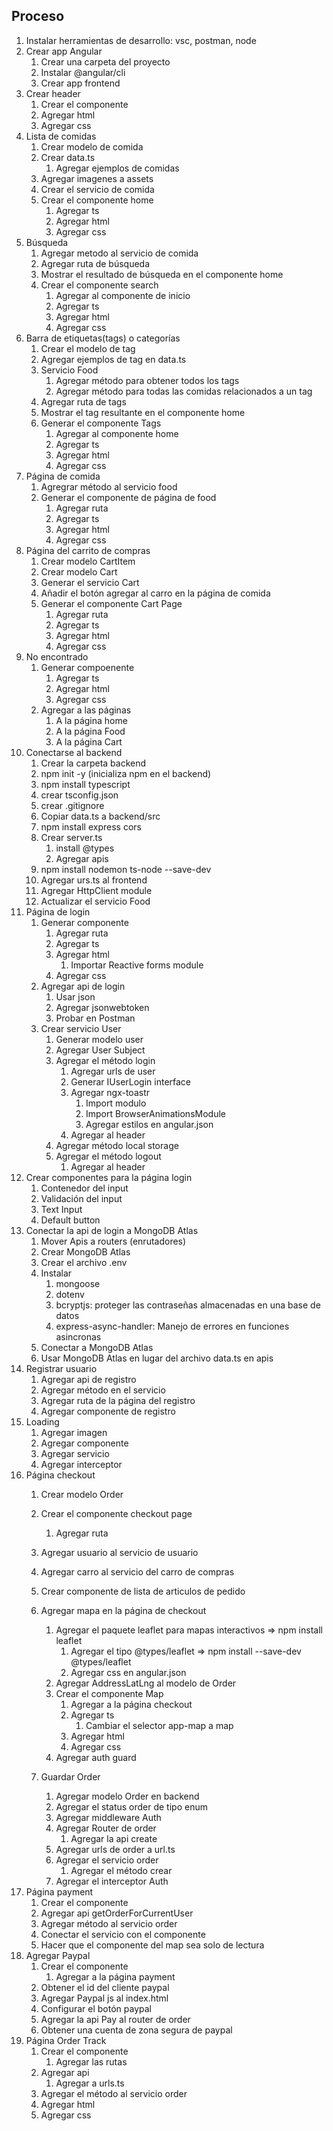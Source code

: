 ## Proceso
1. Instalar herramientas de desarrollo: vsc, postman, node
2. Crear app Angular
    1. Crear una carpeta del proyecto
    2. Instalar @angular/cli
    3. Crear app frontend
3. Crear header
    1. Crear el componente
    2. Agregar html
    3. Agregar css
4. Lista de comidas
    1. Crear modelo de comida
    2. Crear data.ts
        1. Agregar ejemplos de comidas
    3. Agregar imagenes a assets
    4. Crear el servicio de comida
    5. Crear el componente home
        1. Agregar ts
        2. Agregar html
        3. Agregar css
5. Búsqueda
    1. Agregar metodo al servicio de comida
    2. Agregar ruta de búsqueda
    3. Mostrar el resultado de búsqueda en el componente home
    4. Crear el componente search
        1. Agregar al componente de inicio
        2. Agregar ts
        3. Agregar html
        4. Agregar css
6. Barra de etiquetas(tags) o categorías
    1. Crear el modelo de tag
    2. Agregar ejemplos de tag en data.ts
    3. Servicio Food
        1. Agregar método para obtener todos los tags
        2. Agregar método para todas las comidas relacionados a un tag
    4. Agregar ruta de tags
    5. Mostrar el tag resultante en el componente home
    6. Generar el componente Tags
        1. Agregar al componente home
        2. Agregar ts
        3. Agregar html
        4. Agregar css
7. Página de comida
    1. Agregrar método al servicio food
    2. Generar el componente de página de food
        1. Agregar ruta
        2. Agregar ts
        3. Agregar html
        4. Agregar css
8. Página del carrito de compras
    1. Crear modelo CartItem
    2. Crear modelo Cart
    3. Generar el servicio Cart
    4. Añadir el botón agregar al carro en la página de comida
    5. Generar el componente Cart Page
        1. Agregar ruta
        2. Agregar ts
        3. Agregar html
        4. Agregar css
9. No encontrado
    1. Generar compoenente
        1. Agregar ts
        2. Agregar html
        3. Agregar css
    2. Agregar a las páginas
        1. A la página home
        2. A la página Food
        3. A la página Cart
10. Conectarse al backend
    1. Crear la carpeta backend
    2. npm init -y (inicializa npm en el backend)
    3. npm install typescript
    4. crear tsconfig.json
    5. crear .gitignore
    6. Copiar data.ts a backend/src
    7. npm install express cors
    8. Crear server.ts
        1. install @types
        2. Agregar apis
    9. npm install nodemon ts-node --save-dev
    10. Agregar urs.ts al frontend
    11. Agregar HttpClient module
    12. Actualizar el servicio Food
11. Página de login
    1. Generar componente
        1. Agregar ruta
        2. Agregar ts
        3. Agregar html
            1. Importar Reactive forms module
        4. Agregar css
    2. Agregar api de login
        1. Usar json
        2. Agregar jsonwebtoken
        3. Probar en Postman
    3. Crear servicio User
        1. Generar modelo user
        2. Agregar User Subject
        3. Agregar el método login
            1. Agregar urls de user
            2. Generar IUserLogin interface
            3. Agregar ngx-toastr
                1. Import modulo
                2. Import BrowserAnimationsModule
                3. Agregar estilos en angular.json
            4. Agregar al header
        4. Agregar método local storage
        5. Agregar el método logout
            1. Agregar al header
12. Crear componentes para la página login
    1. Contenedor del input
    2. Validación del input
    3. Text Input
    4. Default button
13. Conectar la api de login a MongoDB Atlas
    1. Mover Apis a routers (enrutadores)
    2. Crear MongoDB Atlas
    3. Crear el archivo .env
    4. Instalar
        1. mongoose
        2. dotenv
        3. bcryptjs: proteger las contraseñas almacenadas en una base de datos
        4. express-async-handler: Manejo de errores en funciones asincronas
    5. Conectar a MongoDB Atlas
    6. Usar MongoDB Atlas en lugar del archivo data.ts en apis 
14. Registrar usuario
    1. Agregar api de registro
    2. Agregar método en el servicio
    3. Agregar ruta de la página del registro
    4. Agregar componente de registro
15. Loading
    1. Agregar imagen
    2. Agregar componente
    3. Agregar servicio
    4. Agregar interceptor
16. Página checkout
    1. Crear modelo Order
    2. Crear el componente checkout page
        1. Agregar ruta
    3. Agregar usuario al servicio de usuario
    4. Agregar carro al servicio del carro de compras
    5. Crear componente de lista de articulos de pedido
    6. Agregar mapa en la página de checkout
        1. Agregar el paquete leaflet para mapas interactivos => npm install leaflet
            1. Agregar el tipo @types/leaflet => npm install --save-dev @types/leaflet
            2. Agregar css en angular.json
        2. Agregar AddressLatLng al modelo de Order
        3. Crear el componente Map
            1. Agregar a la página checkout
            2. Agregar ts
                1. Cambiar el selector app-map a map
            3. Agregar html
            4. Agregar css
        2. Agregar auth guard

    7. Guardar Order
        1. Agregar modelo Order en backend
        2. Agregar el status order de tipo enum
        3. Agregar middleware Auth
        4. Agregar Router de order  
            1. Agregar la api create
        5. Agregar urls de order a url.ts
        6. Agregar el servicio order
            1. Agregar el método crear
        7. Agregar el interceptor Auth
17. Página payment
    1. Crear el componente
    2. Agregar api getOrderForCurrentUser
    3. Agregar método al servicio order
    4. Conectar el servicio con el componente
    5. Hacer que el componente del map sea solo de lectura
18. Agregar Paypal
    1. Crear el componente
        1. Agregar a la página payment
    2. Obtener el id del cliente paypal
    3. Agregar Paypal js al index.html
    4. Configurar el botón paypal
    5. Agregar la api Pay al router de order
    6. Obtener una cuenta de zona segura de paypal
19. Página Order Track
    1. Crear el componente
        1. Agregar las rutas
    2. Agregar api
        1. Agregar a urls.ts
    3. Agregar el método al servicio order
    4. Agregar html
    5. Agregar css
<!-- Activar backend -->
<!-- ir a la carpeta backend y ejecutar npm start -->

<!-- Activar frontend -->
<!-- ir a la carpeta frontend y ejecutar ng serve -o -->